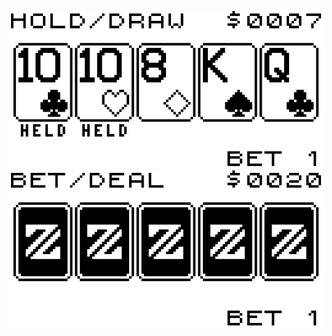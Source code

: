 ![Screenshot](../../media/screenshot_poker_1.png)
![Screenshot](../../media/screenshot_poker_2.png)

